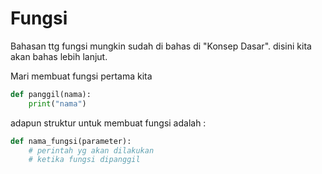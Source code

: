 # Fungsi 

Bahasan ttg fungsi mungkin sudah di bahas di "Konsep Dasar". disini kita akan bahas lebih lanjut.

Mari membuat fungsi pertama kita

``` python
def panggil(nama):
    print("nama")
```
adapun struktur untuk membuat fungsi adalah :

``` python
def nama_fungsi(parameter):
    # perintah yg akan dilakukan
    # ketika fungsi dipanggil